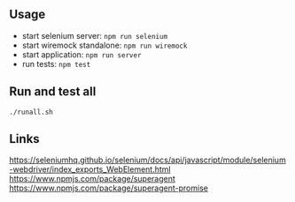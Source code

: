 ## Usage

- start selenium server: `npm run selenium`
- start wiremock standalone: `npm run wiremock`
- start application: `npm run server`
- run tests: `npm test`

## Run and test all
```
./runall.sh
```

## Links
https://seleniumhq.github.io/selenium/docs/api/javascript/module/selenium-webdriver/index_exports_WebElement.html
https://www.npmjs.com/package/superagent
https://www.npmjs.com/package/superagent-promise

